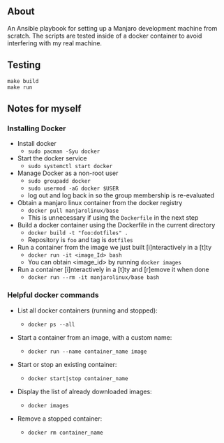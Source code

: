 ## About

An Ansible playbook for setting up a Manjaro development machine from scratch.
The scripts are tested inside of a docker container to avoid interfering with
my real machine.

## Testing

```
make build
make run
```

## Notes for myself

### Installing Docker

- Install docker
    - `sudo pacman -Syu docker`
- Start the docker service
    - `sudo systemctl start docker`
- Manage Docker as a non-root user
    - `sudo groupadd docker`
    - `sudo usermod -aG docker $USER`
    - log out and log back in so the group membership is re-evaluated
- Obtain a manjaro linux container from the docker registry
    - `docker pull manjarolinux/base`
    - This is unnecessary if using the `Dockerfile` in the next step
- Build a docker container using the Dockerfile in the current directory
    - `docker build -t "foo:dotfiles" .`
    - Repository is `foo` and tag is `dotfiles`
- Run a container from the image we just built [i]nteractively in a [t]ty
    - `docker run -it <image_Id> bash`
    - You can obtain <image_id> by running `docker images`
- Run a container [i]nteractively in a [t]ty and [r]emove it when done
    - `docker run --rm -it manjarolinux/base bash`


### Helpful docker commands

- List all docker containers (running and stopped):
    - `docker ps --all`

- Start a container from an image, with a custom name:
    - `docker run --name container_name image`

- Start or stop an existing container:
    - `docker start|stop container_name`

- Display the list of already downloaded images:
    - `docker images`

- Remove a stopped container:
    - `docker rm container_name`

